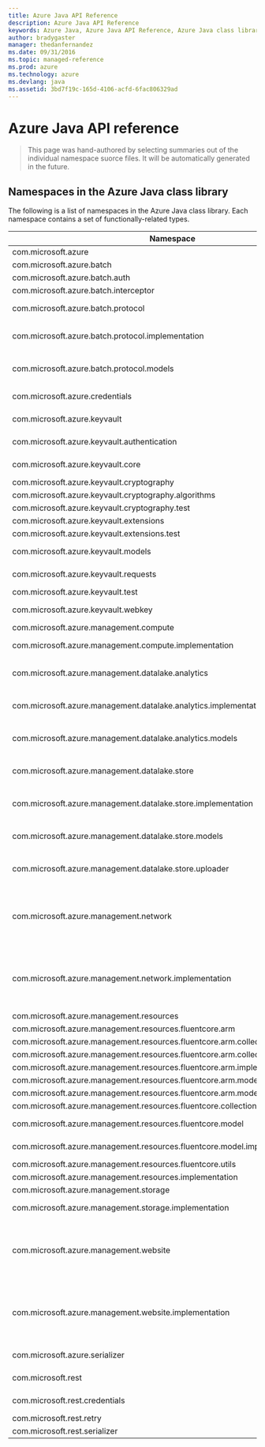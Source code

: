 ```yaml
---
title: Azure Java API Reference
description: Azure Java API Reference
keywords: Azure Java, Azure Java API Reference, Azure Java class library
author: bradygaster
manager: thedanfernandez
ms.date: 09/31/2016
ms.topic: managed-reference
ms.prod: azure
ms.technology: azure
ms.devlang: java
ms.assetid: 3bd7f19c-165d-4106-acfd-6fac806329ad
---
```


# Azure Java API reference

> This page was hand-authored by selecting summaries out of the individual namespace suorce files.
> It will be automatically generated in the future.

## Namespaces in the Azure Java class library

The following is a list of namespaces in the Azure Java class library. Each namespace contains a set of functionally-related types.

<table class="table table-bordered table-striped table-condensed">
<thead>
   <tr>
      <th>Namespace</th>
      <th>Description</th>
   </tr>
</thead>
<tr>
   <td>com.microsoft.azure</td>
   <td>This package contains the `com.microsoft.azure._azure` rollup client.
   </td>
</tr>
<tr>
   <td>com.microsoft.azure.batch</td>
   <td>This package contains the classes for `com.microsoft.azure.batch._batch_client`.
   </td>
</tr>
<tr>
   <td>com.microsoft.azure.batch.auth</td>
   <td>
   </td>
</tr>
<tr>
   <td>com.microsoft.azure.batch.interceptor</td>
   <td>
   </td>
</tr>
<tr>
   <td>com.microsoft.azure.batch.protocol</td>
   <td>This package contains the classes for `com.microsoft.azure.batch.protocol._batch_service_client`.
   A client for issuing REST requests to the `com.microsoft.azure._azure` Batch service.
   </td>
</tr>
<tr>
   <td>com.microsoft.azure.batch.protocol.implementation</td>
   <td>This package contains the implementation classes for `com.microsoft.azure.batch.protocol._batch_service_client`.
   A client for issuing REST requests to the `com.microsoft.azure._azure`
   </td>
</tr>
<tr>
   <td>com.microsoft.azure.batch.protocol.models</td>
   <td>This package contains the models classes for `com.microsoft.azure.batch.protocol._batch_service_client`.
   A client for issuing REST requests to the `com.microsoft.azure._azure` Batch service.
   </td>
</tr>
<tr>
   <td>com.microsoft.azure.credentials</td>
   <td>The package provides 2 credential classes that work with AutoRest generated `com.microsoft.azure._azure` clients for authentication purposes through `com.microsoft.azure._azure`.
   </td>
</tr>
<tr>
   <td>com.microsoft.azure.keyvault</td>
   <td>This package contains the classes for `com.microsoft.azure.keyvault._key_vault_client`. Performs cryptographic key operations and vault operations against the Key Vault service.
   </td>
</tr>
<tr>
   <td>com.microsoft.azure.keyvault.authentication</td>
   <td>This package contains the classes for `com.microsoft.azure.keyvault._key_vault_client`. Performs cryptographic key operations and vault operations against the Key Vault service.
   </td>
</tr>
<tr>
   <td>com.microsoft.azure.keyvault.core</td>
   <td>This package contains the interface for `com.microsoft.azure.keyvault.core._i_key` and `com.microsoft.azure.keyvault.core._i_key_resolver`.
   </td>
</tr>
<tr>
   <td>com.microsoft.azure.keyvault.cryptography</td>
   <td>
   </td>
</tr>
<tr>
   <td>com.microsoft.azure.keyvault.cryptography.algorithms</td>
   <td>
   </td>
</tr>
<tr>
   <td>com.microsoft.azure.keyvault.cryptography.test</td>
   <td>
   </td>
</tr>
<tr>
   <td>com.microsoft.azure.keyvault.extensions</td>
   <td>
   </td>
</tr>
<tr>
   <td>com.microsoft.azure.keyvault.extensions.test</td>
   <td>
   </td>
</tr>
<tr>
   <td>com.microsoft.azure.keyvault.models</td>
   <td>This package contains the models classes for `com.microsoft.azure.keyvault._key_vault_client`. Performs cryptographic key operations and vault operations against the Key Vault service.
   </td>
</tr>
<tr>
   <td>com.microsoft.azure.keyvault.requests</td>
   <td>This package contains the classes for `com.microsoft.azure.keyvault._key_vault_client`. Performs cryptographic key operations and vault operations against the Key Vault service.
   </td>
</tr>
<tr>
   <td>com.microsoft.azure.keyvault.test</td>
   <td>
   </td>
</tr>
<tr>
   <td>com.microsoft.azure.keyvault.webkey</td>
   <td>This package contains the classes for `com.microsoft.azure.keyvault._key_vault_client`. Performs cryptographic key operations and vault operations against the Key Vault service.
   </td>
</tr>
<tr>
   <td>com.microsoft.azure.management.compute</td>
   <td>This package contains the classes for ComputeManagementClient. The Compute Management Client.
   </td>
</tr>
<tr>
   <td>com.microsoft.azure.management.compute.implementation</td>
   <td>This package contains the implementation classes for ComputeManagementClient. The Compute Management Client.
   </td>
</tr>
<tr>
   <td>com.microsoft.azure.management.datalake.analytics</td>
   <td>This package contains the classes for `com.microsoft.azure.management.datalake.analytics._data_lake_analytics_catalog_management_client`. Creates an `com.microsoft.azure._azure` Data Lake Analytics catalog client.
   </td>
</tr>
<tr>
   <td>com.microsoft.azure.management.datalake.analytics.implementation</td>
   <td>This package contains the implementation classes for `com.microsoft.azure.management.datalake.analytics._data_lake_analytics_catalog_management_client`. Creates an `com.microsoft.azure._azure` Data Lake Analytics catalog client.
   </td>
</tr>
<tr>
   <td>com.microsoft.azure.management.datalake.analytics.models</td>
   <td>This package contains the models classes for `com.microsoft.azure.management.datalake.analytics._data_lake_analytics_catalog_management_client`. Creates an `com.microsoft.azure._azure` Data Lake Analytics catalog client.
   </td>
</tr>
<tr>
   <td>com.microsoft.azure.management.datalake.store</td>
   <td>This package contains the classes for `com.microsoft.azure.management.datalake.store._data_lake_store_file_system_management_client`. Creates an `com.microsoft.azure._azure` Data Lake Store filesystem client.
   </td>
</tr>
<tr>
   <td>com.microsoft.azure.management.datalake.store.implementation</td>
   <td>This package contains the implementation classes for `com.microsoft.azure.management.datalake.store._data_lake_store_file_system_management_client`. Creates an `com.microsoft.azure._azure` Data Lake Store filesystem client.
   </td>
</tr>
<tr>
   <td>com.microsoft.azure.management.datalake.store.models</td>
   <td>This package contains the models classes for `com.microsoft.azure.management.datalake.store._data_lake_store_file_system_management_client`. Creates an `com.microsoft.azure._azure` Data Lake Store filesystem client.
   </td>
</tr>
<tr>
   <td>com.microsoft.azure.management.datalake.store.uploader</td>
   <td>This package contains the classes for `com.microsoft.azure.management.datalake.store.uploader._data_lake_store_uploader`. The client used to efficiently and rapidly upload files into an `com.microsoft.azure._azure` Data Lake Store account.
   </td>
</tr>
<tr>
   <td>com.microsoft.azure.management.network</td>
   <td>This package contains the classes for NetworkManagementClient. The Microsoft `com.microsoft.azure._azure``com.microsoft.azure.management.network._network` management API provides a RESTful set of web services that interact with Microsoft `com.microsoft.azure._azure``com.microsoft.azure.management.network._networks` service to manage your network resrources. The API has entities that capture the relationship between an end user and the Microsoft `com.microsoft.azure._azure``com.microsoft.azure.management.network._networks` service.
   </td>
</tr>
<tr>
   <td>com.microsoft.azure.management.network.implementation</td>
   <td>This package contains the implementation classes for NetworkManagementClient. The Microsoft `com.microsoft.azure._azure``com.microsoft.azure.management.network._network` management API provides a RESTful set of web services that interact with Microsoft `com.microsoft.azure._azure``com.microsoft.azure.management.network._networks` service to manage your network resrources. The API has entities that capture the relationship between an end user and the Microsoft `com.microsoft.azure._azure``com.microsoft.azure.management.network._networks` service.
   </td>
</tr>
<tr>
   <td>com.microsoft.azure.management.resources</td>
   <td>This package contains the classes for ResourceManagementClient.
   </td>
</tr>
<tr>
   <td>com.microsoft.azure.management.resources.fluentcore.arm</td>
   <td>This package contains the base class for resource collections.
   </td>
</tr>
<tr>
   <td>com.microsoft.azure.management.resources.fluentcore.arm.collection</td>
   <td>
   </td>
</tr>
<tr>
   <td>com.microsoft.azure.management.resources.fluentcore.arm.collection.implementation</td>
   <td>
   </td>
</tr>
<tr>
   <td>com.microsoft.azure.management.resources.fluentcore.arm.implementation</td>
   <td>This package contains the implementations for ARM base classes.
   </td>
</tr>
<tr>
   <td>com.microsoft.azure.management.resources.fluentcore.arm.models</td>
   <td>This package contains the base classes for resource models.
   </td>
</tr>
<tr>
   <td>com.microsoft.azure.management.resources.fluentcore.arm.models.implementation</td>
   <td>This package contains the classes for ARM fluent core models implementation.
   </td>
</tr>
<tr>
   <td>com.microsoft.azure.management.resources.fluentcore.collection</td>
   <td>This package contains the classes for ARM fluent core models implementation.
   </td>
</tr>
<tr>
   <td>com.microsoft.azure.management.resources.fluentcore.model</td>
   <td>This package contains the base implementation classes for resource models, and their variants for creating and updating scenarios.
   </td>
</tr>
<tr>
   <td>com.microsoft.azure.management.resources.fluentcore.model.implementation</td>
   <td>This package contains the base implementation classes for resource models, and their variants for creating and updating scenarios.
   </td>
</tr>
<tr>
   <td>com.microsoft.azure.management.resources.fluentcore.utils</td>
   <td>This package contains a few utility classes for working with `com.microsoft.azure._azure` resources.
   </td>
</tr>
<tr>
   <td>com.microsoft.azure.management.resources.implementation</td>
   <td>This package contains the implementation classes for ResourceManagementClient.
   </td>
</tr>
<tr>
   <td>com.microsoft.azure.management.storage</td>
   <td>This package contains the classes for StorageManagementClient. The Storage Management Client.
   </td>
</tr>
<tr>
   <td>com.microsoft.azure.management.storage.implementation</td>
   <td>This package contains the implementation classes for StorageManagementClient. The Storage Management Client.
   </td>
</tr>
<tr>
   <td>com.microsoft.azure.management.website</td>
   <td>This package contains the classes for WebSiteManagementClient. Use these APIs to manage `com.microsoft.azure._azure` Websites resources through the `com.microsoft.azure._azure``com.microsoft.azure._resource` Manager. All task operations conform to the HTTP/1.1 protocol specification and each operation returns an x-ms-request-id header that can be used to obtain information about the request. You must make sure that requests made to these resources are secure. For more information, see <ulink url="https://msdn.microsoft.com/en-us/library/azure/dn790557.aspx">Authenticating Azure Resource Manager requests.</ulink>.
   </td>
</tr>
<tr>
   <td>com.microsoft.azure.management.website.implementation</td>
   <td>This package contains the implementation classes for WebSiteManagementClient. Use these APIs to manage `com.microsoft.azure._azure` Websites resources through the `com.microsoft.azure._azure``com.microsoft.azure._resource` Manager. All task operations conform to the HTTP/1.1 protocol specification and each operation returns an x-ms-request-id header that can be used to obtain information about the request. You must make sure that requests made to these resources are secure. For more information, see <ulink url="https://msdn.microsoft.com/en-us/library/azure/dn790557.aspx">Authenticating Azure Resource Manager requests.</ulink>.
   </td>
</tr>
<tr>
   <td>com.microsoft.azure.serializer</td>
   <td>The package contains classes that handle serialization and deserialization for the REST call payloads in `com.microsoft.azure._azure`.
   </td>
</tr>
<tr>
   <td>com.microsoft.rest</td>
   <td>The package contains the runtime classes required for AutoRest generated clients to compile and function. To learn more about AutoRest generator, see <ulink url="https://github.com/azure/autorest">https://github.com/azure/autorest</ulink>.
   </td>
</tr>
<tr>
   <td>com.microsoft.rest.credentials</td>
   <td>The package provides 2 basic credential classes that work with AutoRest generated clients for authentication purposes.
   </td>
</tr>
<tr>
   <td>com.microsoft.rest.retry</td>
   <td>The package contains classes that define the retry behaviors when an error occurs during a REST call.
   </td>
</tr>
<tr>
   <td>com.microsoft.rest.serializer</td>
   <td>The package contains classes that handle serialization and deserialization for the REST call payloads.
   </td>
</tr>
</table>
